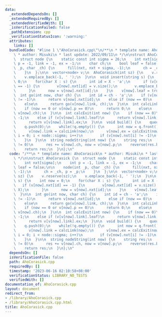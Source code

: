 ```yaml
---
data:
  _extendedDependsOn: []
  _extendedRequiredBy: []
  _extendedVerifiedWith: []
  _isVerificationFailed: false
  _pathExtension: cpp
  _verificationStatusIcon: ':warning:'
  attributes:
    links: []
  bundledCode: "#line 1 \"AhoCorasick.cpp\"\n/**\n * template name: AhoCorasick\n\
    \ * author: Misuki\n * last update: 2022/09/11\n */\n\nstruct AhoCorasick {\n\
    \  struct node {\n    static const int sigma = 26;\n    int nxt[sigma];\n    int\
    \ p = -1, link = -1, ex = -1;\n    char ch;\n    bool leaf = false;\n\n    node(int\
    \ _p, char _ch) {\n      fill(nxt, nxt + sigma, -1);\n      ch = _ch, p = _p;\n\
    \    }\n  };\n\n  vector<node> v;\n  AhoCorasick(int sz) {\n    v.reserve(sz);\n\
    \    v.emplace_back(-1, ' ');\n  }\n\n  void insert(string s) {\n    int now =\
    \ 0;\n    for(char X : s) {\n      int id = X - 'a';\n      if (v[now].nxt[id]\
    \ == -1) {\n        v[now].nxt[id] = v.size();\n        v.emplace_back(now, X);\n\
    \      }\n      now = v[now].nxt[id];\n    }\n    v[now].leaf = true;\n  }\n\n\
    \  int go(int now, char ch) {\n    int id = ch - 'a';\n    if (v[now].nxt[id]\
    \ != -1)\n      return v[now].nxt[id];\n    else if (now == 0)\n      return 0;\n\
    \    else\n      return go(v[now].link, ch);\n  }\n\n  int calcLink(int now) {\n\
    \    if (now == 0 or v[now].p == 0)\n      return 0;\n    else\n      return go(v[v[now].p].link,\
    \ v[now].ch);\n  }\n\n  int calcExit(int now) {\n    if (now == 0)\n      return\
    \ -1;\n    else if (v[v[now].link].leaf)\n      return v[now].link;\n    else\n\
    \      return v[v[now].link].ex;\n  }\n\n  void build() {\n    queue<int> q;\n\
    \    q.push(0);\n    while(!q.empty()) {\n      int now = q.front(); q.pop();\n\
    \      v[now].link = calcLink(now);\n      v[now].ex = calcExit(now);\n      for(int\
    \ i = 0; i < node::sigma; i++)\n        if (v[now].nxt[i] != -1)\n          q.push(v[now].nxt[i]);\n\
    \    }\n  }\n\n  string nodeString(int now) {\n    string res;\n    while(now\
    \ != 0)\n      res += v[now].ch, now = v[now].p;\n    reverse(res.begin(), res.end());\n\
    \    return res;\n  }\n};\n"
  code: "/**\n * template name: AhoCorasick\n * author: Misuki\n * last update: 2022/09/11\n\
    \ */\n\nstruct AhoCorasick {\n  struct node {\n    static const int sigma = 26;\n\
    \    int nxt[sigma];\n    int p = -1, link = -1, ex = -1;\n    char ch;\n    bool\
    \ leaf = false;\n\n    node(int _p, char _ch) {\n      fill(nxt, nxt + sigma,\
    \ -1);\n      ch = _ch, p = _p;\n    }\n  };\n\n  vector<node> v;\n  AhoCorasick(int\
    \ sz) {\n    v.reserve(sz);\n    v.emplace_back(-1, ' ');\n  }\n\n  void insert(string\
    \ s) {\n    int now = 0;\n    for(char X : s) {\n      int id = X - 'a';\n   \
    \   if (v[now].nxt[id] == -1) {\n        v[now].nxt[id] = v.size();\n        v.emplace_back(now,\
    \ X);\n      }\n      now = v[now].nxt[id];\n    }\n    v[now].leaf = true;\n\
    \  }\n\n  int go(int now, char ch) {\n    int id = ch - 'a';\n    if (v[now].nxt[id]\
    \ != -1)\n      return v[now].nxt[id];\n    else if (now == 0)\n      return 0;\n\
    \    else\n      return go(v[now].link, ch);\n  }\n\n  int calcLink(int now) {\n\
    \    if (now == 0 or v[now].p == 0)\n      return 0;\n    else\n      return go(v[v[now].p].link,\
    \ v[now].ch);\n  }\n\n  int calcExit(int now) {\n    if (now == 0)\n      return\
    \ -1;\n    else if (v[v[now].link].leaf)\n      return v[now].link;\n    else\n\
    \      return v[v[now].link].ex;\n  }\n\n  void build() {\n    queue<int> q;\n\
    \    q.push(0);\n    while(!q.empty()) {\n      int now = q.front(); q.pop();\n\
    \      v[now].link = calcLink(now);\n      v[now].ex = calcExit(now);\n      for(int\
    \ i = 0; i < node::sigma; i++)\n        if (v[now].nxt[i] != -1)\n          q.push(v[now].nxt[i]);\n\
    \    }\n  }\n\n  string nodeString(int now) {\n    string res;\n    while(now\
    \ != 0)\n      res += v[now].ch, now = v[now].p;\n    reverse(res.begin(), res.end());\n\
    \    return res;\n  }\n};\n"
  dependsOn: []
  isVerificationFile: false
  path: AhoCorasick.cpp
  requiredBy: []
  timestamp: '2023-06-16 02:10:58+08:00'
  verificationStatus: LIBRARY_NO_TESTS
  verifiedWith: []
documentation_of: AhoCorasick.cpp
layout: document
redirect_from:
- /library/AhoCorasick.cpp
- /library/AhoCorasick.cpp.html
title: AhoCorasick.cpp
---
```

